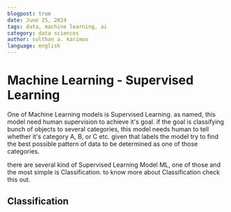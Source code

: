 ```yaml
---
blogpost: true
date: June 25, 2024
tags: data, machine learning, ai
category: data sciences
author: sulthan a. karimov
language: english
---
```


# Machine Learning - Supervised Learning
One of Machine Learning models is Supervised Learning. as named, this model need human supervision to achieve it's goal. if the goal is classifying bunch of objects to several categories, this model needs human to tell whether it's  category A, B, or C etc. given that labels the model try to find the best possible pattern of data to be determined as one of those categories.

there are several kind of Supervised Learning Model ML, one of those and the most simple is Classification. to know more about Classification check this out.


## Classification
